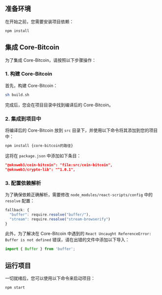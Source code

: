 
## 准备环境

在开始之前，您需要安装项目依赖：

```bash
npm install
```

## 集成 Core-Bitcoin

为了集成 Core-Bitcoin，请按照以下步骤操作：

### 1. 构建 Core-Bitcoin

首先，构建 Core-Bitcoin：

```bash
sh build.sh
```

完成后，您会在项目目录中找到编译后的 Core-Bitcoin。

### 2. 集成到项目中

将编译后的 Core-Bitcoin 放到 `src` 目录下，并使用以下命令将其添加到您的项目中：

```bash
npm install {core-bitcoin的路径}
```

这将在 `package.json` 中添加如下条目：

```json
"@okxweb3/coin-bitcoin": "file:src/coin-bitcoin",
"@okxweb3/crypto-lib": "^1.0.1",
```

### 3. 配置依赖解析

为了确保依赖正确解析，需要修改 `node_modules/react-scripts/config` 中的 `resolve` 配置：

```javascript
fallback: {
  "buffer": require.resolve("buffer/"),
  "stream": require.resolve("stream-browserify")
}
```

此外，为了解决在 Core-Bitcoin 中遇到的 `React Uncaught ReferenceError: Buffer is not defined` 错误，请在出错的文件中添加以下导入：

```javascript
import { Buffer } from 'buffer';
```

## 运行项目

一切就绪后，您可以使用以下命令来启动项目：

```bash
npm start
```
